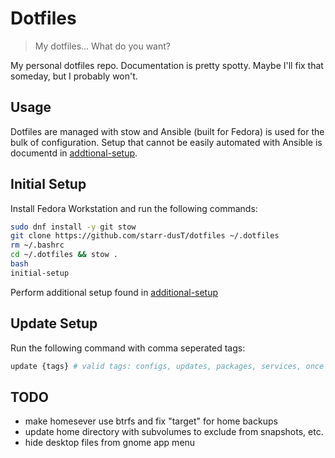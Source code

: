 # Dotfiles
> My dotfiles... What do you want? 

My personal dotfiles repo. Documentation is pretty spotty. Maybe I'll fix that someday, but I probably won't. 

## Usage

Dotfiles are managed with stow and Ansible (built for Fedora) is used for the bulk of configuration. Setup that cannot be easily automated with Ansible is documentd in [addtional-setup](additional-setup.md).

## Initial Setup

Install Fedora Workstation and run the following commands:

```bash
sudo dnf install -y git stow
git clone https://github.com/starr-dusT/dotfiles ~/.dotfiles 
rm ~/.bashrc
cd ~/.dotfiles && stow .
bash
initial-setup
```

Perform additional setup found in [additional-setup](additional-setup.md)

## Update Setup

Run the following command with comma seperated tags:

```bash
update {tags} # valid tags: configs, updates, packages, services, once
```

## TODO

- make homesever use btrfs and fix "target" for home backups 
- update home directory with subvolumes to exclude from snapshots, etc.
- hide desktop files from gnome app menu